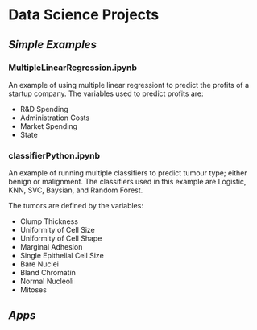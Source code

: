 # Data Science Projects  

## _Simple Examples_
###  MultipleLinearRegression.ipynb
An example of using multiple linear regressiont to predict the profits of a startup company. The variables used to predict profits are:
 * R&D Spending
 * Administration Costs
 * Market Spending
 * State

### classifierPython.ipynb
An example of running multiple classifiers to predict tumour type; either benign or malignment. The classifiers used in this example are Logistic, KNN, SVC, Baysian, and Random Forest.

The tumors are defined by the variables: 
  * Clump Thickness
  * Uniformity of Cell Size
  * Uniformity of Cell Shape
  * Marginal Adhesion
  * Single Epithelial Cell Size
  * Bare Nuclei
  * Bland Chromatin
  * Normal Nucleoli
  * Mitoses

## _Apps_

